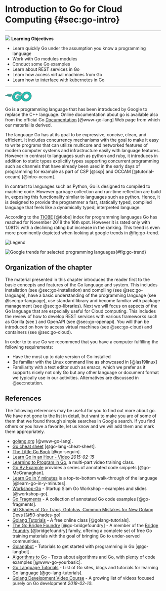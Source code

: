 # Introduction to Go for Cloud Computing {#sec:go-intro}

---

![](images/learning.png) **Learning Objectives**

* Learn quickly Go under the assumption you know a programming language
* Work with Go modules modules
* Conduct some Go examples
* Learn about REST services in Go
* Learn how access virtual machines from Go
* Learn how to interface with kubernetes in Go

---

![Go Logo](images/Go-Logo-Aqua.png)


Go is a programming language that has been introduced by Google to
replace the C++ language. Online documentation about go is available
also from the official Go [Documentation](https://golang.org/doc/)
[@www-go-lang] Web page from which our material is derived.

The language Go has at its goal to be expressive, concise, clean, and
efficient. It includes concurrency mechanisms with the goal to make it
easy to write programs that can utilize multicore and networked
features of modern computer systems and infrastructure easily with
language features. However in contrast to languages such as python and
ruby, it introduces in addition to static types explicitly types
supporting concurrent programming such as channels that have already
been used in the early days of programming for example as part of CSP
[@csp] and OCCAM [@tutorial-occam] [@intro-occam].

In contrast to languages such as Python, Go is designed to compiled to
machine code. However garbage collection and run-time reflection are build in, exposing
this functionality similar to languages such as python. Hence, it is designed to
provide the programmer a fast, statically typed, compiled language
that feels like a dynamically typed, interpreted language.

According to the [TIOBE](https://www.tiobe.com/tiobe-index/) [@tiobe] index
for programming languages Go has reached for November 2018 the 16th
spot. However it is rated only with 1.081% with a declining rating but
increase in the ranking. This trend is even more prominently depicted
when looking at google trends in @fig:go-trend.

![Legend](images/go-trend-legend.png)

![Google trends for selected programming languages](images/go-trend.png){#fig:go-trend}



## Organization of the chapter

The material presented in this chapter introduces the reader first to
the basic concepts and features of the Go language and system.  This
includes installation (see @sec:go-installation)  and compiling (see @sec:go-language), have a basic understanding of the
programming language (see @sec:go-language), use standard library and become
familiar with package management (see @sec:go-libraries). Next we will focus
on aspects of the Go language that are especially useful for Cloud
computing. This includes the review of how to develop REST services
with various frameworks such as Gorilla (see ) and OpenAPI
(see @sec:go-openapi). You will than be introduced on how to access virtual
machines (see @sec:go-cloud) and containers (see @sec:go-cloud).

In order to to use Go we recommend that you have a computer fulfilling
the following requirements:

- Have the most up to date version of Go installed
- Be familiar with the Linux command line as showcased in [@las19linux]
- Familiarity with a text editor such as emacs, which we prefer as it
  supports nicely not only Go but any other language or document
  format we typically use in our activities. Alternatives are
  discussed in @sec:notation.

## References

The following references may be useful for you to find out more about
go. We have not gone to the list in detail, but want to make you are
of some of them that we found through simple searches in Google
search. If you find others or you have a favorite, let us know and we
will add them and mark them appropriately.

* [golang.org](http://golang.org/doc/#learning) [@www-go-lang].
* [Go cheat sheet](https://github.com/a8m/go-lang-cheat-sheet) [@go-lang-cheat-sheet].
* [The Little Go Book](http://openmymind.net/The-Little-Go-Book/) [@go-seguin].
* [Learn Go in an Hour - Video](https://www.youtube.com/watch?v=CF9S4QZuV30) _2015-02-15_
* [Learning to Program in Go](https://www.youtube.com/playlist?list=PLei96ZX_m9sVSEXWwZi8uwd2vqCpEm4m6), a multi-part video training class.
* [Go By Example](http://gobyexample.com/) provides a series of annotated code snippets [@go-McGranaghan].
* [Learn Go in Y minutes](http://learnxinyminutes.com/docs/go/) is a top-to-bottom walk-through of the language [@learn-go-in-y-minutes].
* [Workshop-Go](https://github.com/sendwithus/workshop-go) - Startup Slam Go Workshop - examples and slides [@workshop-go].
* [Go Fragments](http://www.gofragments.net/) - A collection of annotated Go code examples [@go-fragments].
* [50 Shades of Go: Traps, Gotchas, Common Mistakes for New Golang Devs](http://devs.cloudimmunity.com/gotchas-and-common-mistakes-in-go-golang/index.html) [@50-shades-go]
* [Golang Tutorials](http://golangtutorials.blogspot.com/2011/05/table-of-contents.html) - A free online class [@golang-tutorials].
* [The Go Bridge Foundry](https://github.com/gobridge) [@go-bridgefoundry] - A member of the [Bridge Foundry](http://bridgefoundry.org/) [@bridgefoundry] family, offering a complete set of free Go training materials with the goal of bringing Go to under-served communities.
* [Golangbot](https://golangbot.com/learn-golang-series/) - Tutorials to get started with programming in Go [@go-langbot].
* [Algorithms to Go](http://yourbasic.org/) - Texts about algorithms and Go, with plenty of code examples [@www-go-yourbasic].
* [Go Language Tutorials](https://www.cybrhome.com/topic/go-language-tutorials) - List of Go sites, blogs and tutorials for learning Go language [@go-lang-tutorials].
* [Golang Development Video Course](https://www.youtube.com/playlist?list=PLzUGFf4GhXBL4GHXVcMMvzgtO8-WEJIoY) - A growing list of videos focused purely on Go development _2019-02-10_.
